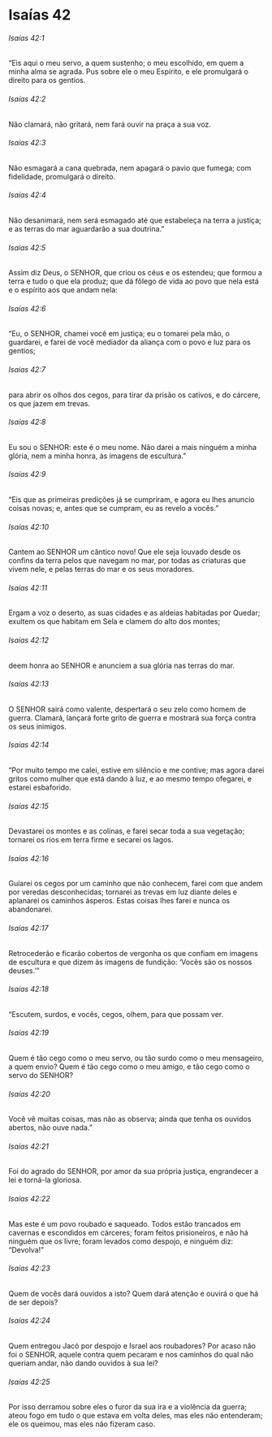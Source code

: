 # Isaías 42

###### Isaías 42:1

“Eis aqui o meu servo, a quem sustenho; o meu escolhido, em quem a minha alma se agrada. Pus sobre ele o meu Espírito, e ele promulgará o direito para os gentios.

###### Isaías 42:2

Não clamará, não gritará, nem fará ouvir na praça a sua voz.

###### Isaías 42:3

Não esmagará a cana quebrada, nem apagará o pavio que fumega; com fidelidade, promulgará o direito.

###### Isaías 42:4

Não desanimará, nem será esmagado até que estabeleça na terra a justiça; e as terras do mar aguardarão a sua doutrina.”

###### Isaías 42:5

Assim diz Deus, o SENHOR, que criou os céus e os estendeu; que formou a terra e tudo o que ela produz; que dá fôlego de vida ao povo que nela está e o espírito aos que andam nela:

###### Isaías 42:6

“Eu, o SENHOR, chamei você em justiça; eu o tomarei pela mão, o guardarei, e farei de você mediador da aliança com o povo e luz para os gentios;

###### Isaías 42:7

para abrir os olhos dos cegos, para tirar da prisão os cativos, e do cárcere, os que jazem em trevas.

###### Isaías 42:8

Eu sou o SENHOR: este é o meu nome. Não darei a mais ninguém a minha glória, nem a minha honra, às imagens de escultura.”

###### Isaías 42:9

“Eis que as primeiras predições já se cumpriram, e agora eu lhes anuncio coisas novas; e, antes que se cumpram, eu as revelo a vocês.”

###### Isaías 42:10

Cantem ao SENHOR um cântico novo! Que ele seja louvado desde os confins da terra pelos que navegam no mar, por todas as criaturas que vivem nele, e pelas terras do mar e os seus moradores.

###### Isaías 42:11

Ergam a voz o deserto, as suas cidades e as aldeias habitadas por Quedar; exultem os que habitam em Sela e clamem do alto dos montes;

###### Isaías 42:12

deem honra ao SENHOR e anunciem a sua glória nas terras do mar.

###### Isaías 42:13

O SENHOR sairá como valente, despertará o seu zelo como homem de guerra. Clamará, lançará forte grito de guerra e mostrará sua força contra os seus inimigos.

###### Isaías 42:14

“Por muito tempo me calei, estive em silêncio e me contive; mas agora darei gritos como mulher que está dando à luz, e ao mesmo tempo ofegarei, e estarei esbaforido.

###### Isaías 42:15

Devastarei os montes e as colinas, e farei secar toda a sua vegetação; tornarei os rios em terra firme e secarei os lagos.

###### Isaías 42:16

Guiarei os cegos por um caminho que não conhecem, farei com que andem por veredas desconhecidas; tornarei as trevas em luz diante deles e aplanarei os caminhos ásperos. Estas coisas lhes farei e nunca os abandonarei.

###### Isaías 42:17

Retrocederão e ficarão cobertos de vergonha os que confiam em imagens de escultura e que dizem às imagens de fundição: ‘Vocês são os nossos deuses.’”

###### Isaías 42:18

“Escutem, surdos, e vocês, cegos, olhem, para que possam ver.

###### Isaías 42:19

Quem é tão cego como o meu servo, ou tão surdo como o meu mensageiro, a quem envio? Quem é tão cego como o meu amigo, e tão cego como o servo do SENHOR?

###### Isaías 42:20

Você vê muitas coisas, mas não as observa; ainda que tenha os ouvidos abertos, não ouve nada.”

###### Isaías 42:21

Foi do agrado do SENHOR, por amor da sua própria justiça, engrandecer a lei e torná-la gloriosa.

###### Isaías 42:22

Mas este é um povo roubado e saqueado. Todos estão trancados em cavernas e escondidos em cárceres; foram feitos prisioneiros, e não há ninguém que os livre; foram levados como despojo, e ninguém diz: “Devolva!”

###### Isaías 42:23

Quem de vocês dará ouvidos a isto? Quem dará atenção e ouvirá o que há de ser depois?

###### Isaías 42:24

Quem entregou Jacó por despojo e Israel aos roubadores? Por acaso não foi o SENHOR, aquele contra quem pecaram e nos caminhos do qual não queriam andar, não dando ouvidos à sua lei?

###### Isaías 42:25

Por isso derramou sobre eles o furor da sua ira e a violência da guerra; ateou fogo em tudo o que estava em volta deles, mas eles não entenderam; ele os queimou, mas eles não fizeram caso.

